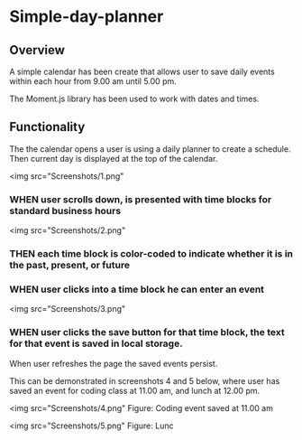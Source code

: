 # Simple-day-planner

## Overview

A simple calendar has been create that allows user to save daily events within each hour from  9.00 am until  5.00 pm.

The Moment.js library has been used to  work  with dates and times.

## Functionality

The the calendar opens a user is using a daily planner to create a schedule. Then current day is displayed at the top of the calendar.

<img src="Screenshots/1.png"


### WHEN user scrolls down, is presented with time blocks for standard business hours
 
 <img src="Screenshots/2.png"

### THEN each time block is color-coded to indicate whether it is in the past, present, or future


### WHEN user clicks into a time block he can enter an event

 <img src="Screenshots/3.png"

### WHEN user clicks the save button for that time block, the text for that event is saved in local storage.
When user refreshes the page the saved events persist. 

This can be demonstrated in screenshots 4 and 5 below, where user has saved an event for coding class at 11.00 am, and lunch at 12.00 pm.

<img src="Screenshots/4.png"
Figure: Coding event saved at 11.00 am

<img src="Screenshots/5.png"
Figure: Lunc


